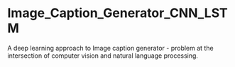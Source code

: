 # Image_Caption_Generator_CNN_LSTM
A deep learning approach to Image caption generator - problem at the intersection of computer vision and natural language processing. 
